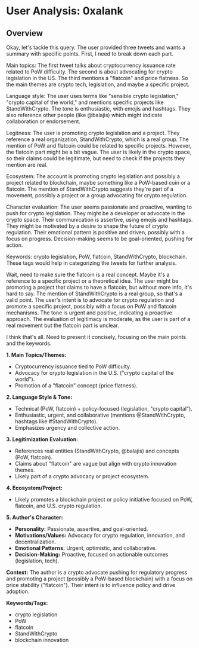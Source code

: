 # User Analysis: 0xalank

## Overview

<think>
Okay, let's tackle this query. The user provided three tweets and wants a summary with specific points. First, I need to break down each part.

Main topics: The first tweet talks about cryptocurrency issuance rate related to PoW difficulty. The second is about advocating for crypto legislation in the US. The third mentions a "flatcoin" and price flatness. So the main themes are crypto tech, legislation, and maybe a specific project.

Language style: The user uses terms like "sensible crypto legislation," "crypto capital of the world," and mentions specific projects like StandWithCrypto. The tone is enthusiastic, with emojis and hashtags. They also reference other people (like @balajis) which might indicate collaboration or endorsement.

Legitness: The user is promoting crypto legislation and a project. They reference a real organization, StandWithCrypto, which is a real group. The mention of PoW and flatcoin could be related to specific projects. However, the flatcoin part might be a bit vague. The user is likely in the crypto space, so their claims could be legitimate, but need to check if the projects they mention are real.

Ecosystem: The account is promoting crypto legislation and possibly a project related to blockchain, maybe something like a PoW-based coin or a flatcoin. The mention of StandWithCrypto suggests they're part of a movement, possibly a project or a group advocating for crypto regulation.

Character evaluation: The user seems passionate and proactive, wanting to push for crypto legislation. They might be a developer or advocate in the crypto space. Their communication is assertive, using emojis and hashtags. They might be motivated by a desire to shape the future of crypto regulation. Their emotional pattern is positive and driven, possibly with a focus on progress. Decision-making seems to be goal-oriented, pushing for action.

Keywords: crypto legislation, PoW, flatcoin, StandWithCrypto, blockchain. These tags would help in categorizing the tweets for further analysis.

Wait, need to make sure the flatcoin is a real concept. Maybe it's a reference to a specific project or a theoretical idea. The user might be promoting a project that claims to have a flatcoin, but without more info, it's hard to say. The mention of StandWithCrypto is a real group, so that's a valid point. The user's intent is to advocate for crypto regulation and promote a specific project, possibly with a focus on PoW and flatcoin mechanisms. The tone is urgent and positive, indicating a proactive approach. The evaluation of legitimacy is moderate, as the user is part of a real movement but the flatcoin part is unclear.

I think that's all. Need to present it concisely, focusing on the main points and the keywords.
</think>

**1. Main Topics/Themes:**  
- Cryptocurrency issuance tied to PoW difficulty.  
- Advocacy for crypto legislation in the U.S. ("crypto capital of the world").  
- Promotion of a "flatcoin" concept (price flatness).  

**2. Language Style & Tone:**  
- Technical (PoW, flatcoin) + policy-focused (legislation, "crypto capital").  
- Enthusiastic, urgent, and collaborative (mentions @StandWithCrypto, hashtags like #StandWithCrypto).  
- Emphasizes urgency and collective action.  

**3. Legitimization Evaluation:**  
- References real entities (StandWithCrypto, @balajis) and concepts (PoW, flatcoin).  
- Claims about "flatcoin" are vague but align with crypto innovation themes.  
- Likely part of a crypto advocacy or project ecosystem.  

**4. Ecosystem/Project:**  
- Likely promotes a blockchain project or policy initiative focused on PoW, flatcoin, and U.S. crypto regulation.  

**5. Author's Character:**  
- **Personality:** Passionate, assertive, and goal-oriented.  
- **Motivations/Values:** Advocacy for crypto regulation, innovation, and decentralization.  
- **Emotional Patterns:** Urgent, optimistic, and collaborative.  
- **Decision-Making:** Proactive, focused on actionable outcomes (legislation, tech).  

**Context:** The author is a crypto advocate pushing for regulatory progress and promoting a project (possibly a PoW-based blockchain) with a focus on price stability ("flatcoin"). Their intent is to influence policy and drive adoption.  

**Keywords/Tags:**  
- crypto legislation  
- PoW  
- flatcoin  
- StandWithCrypto  
- blockchain innovation